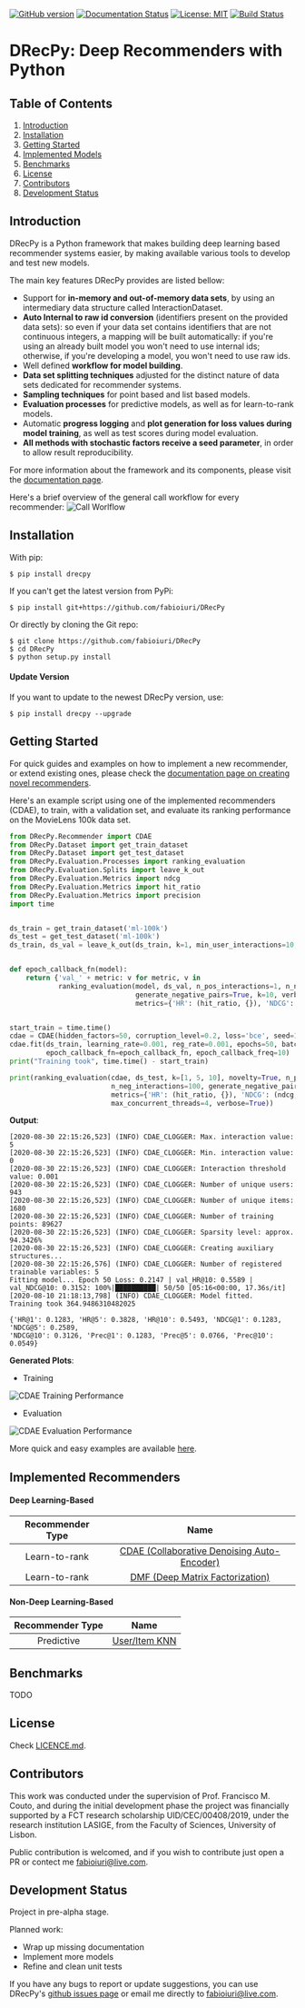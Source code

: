 [![GitHub version](https://badge.fury.io/py/DRecPy.svg)]()
[![Documentation Status](https://readthedocs.org/projects/drecpy/badge/?version=latest)](https://drecpy.readthedocs.io/en/latest/?badge=latest)
[![License: MIT](https://img.shields.io/badge/License-MIT-yellow.svg)](https://opensource.org/licenses/MIT)
[![Build Status](https://travis-ci.com/fabioiuri/DRecPy.svg?branch=master)](https://travis-ci.com/fabioiuri/DRecPy)

# DRecPy: Deep Recommenders with Python

Table of Contents
-----------------

1. [Introduction](#introduction)
2. [Installation](#installation)
3. [Getting Started](#getting-started)
4. [Implemented Models](#implemented-models)
5. [Benchmarks](#benchmarks)
6. [License](#license)
7. [Contributors](#contributors)
8. [Development Status](#development-status)

Introduction
------------

DRecPy is a Python framework that makes building deep learning based recommender systems easier, 
by making available various tools to develop and test new models.

The main key features DRecPy provides are listed bellow:
- Support for **in-memory and out-of-memory data sets**, by using an intermediary data structure called 
InteractionDataset.
- **Auto Internal to raw id conversion** (identifiers present on the provided data sets): so even if your data set
contains identifiers that are not continuous integers, a mapping will be built automatically: if 
you're using an already built model you won't need to use internal ids; 
otherwise, if you're developing a model, you won't need to use raw ids.
- Well defined **workflow for model building**.
- **Data set splitting techniques** adjusted for the distinct nature of data sets dedicated for 
recommender systems.
- **Sampling techniques** for point based and list based models.
- **Evaluation processes** for predictive models, as well as for learn-to-rank models.
- Automatic **progress logging** and **plot generation for loss values during model training**, as well as test scores during
model evaluation.
- **All methods with stochastic factors receive a seed parameter**, in order to allow result reproducibility.

For more information about the framework and its components, please visit the [documentation page](https://drecpy.readthedocs.io/).

Here's a brief overview of the general call workflow for every recommender:
![Call Worlflow](https://github.com/fabioiuri/DRecPy/blob/master/examples/images/call_workflow.png?raw=true)


Installation
------------

With pip:

    $ pip install drecpy

If you can't get the latest version from PyPi:

    $ pip install git+https://github.com/fabioiuri/DRecPy

Or directly by cloning the Git repo:

    $ git clone https://github.com/fabioiuri/DRecPy
    $ cd DRecPy
    $ python setup.py install
    
#### Update Version

If you want to update to the newest DRecPy version, use:

    $ pip install drecpy --upgrade
 

Getting Started
---------------
For quick guides and examples on how to implement a new recommender, or extend existing ones, please check the [documentation page on creating novel recommenders](https://drecpy.readthedocs.io/en/latest/user_guide/creating_recommender.html).

Here's an example script using one of the implemented recommenders (CDAE), to train, with a validation set,  and evaluate
its ranking performance on the MovieLens 100k data set.
```python
from DRecPy.Recommender import CDAE
from DRecPy.Dataset import get_train_dataset
from DRecPy.Dataset import get_test_dataset
from DRecPy.Evaluation.Processes import ranking_evaluation
from DRecPy.Evaluation.Splits import leave_k_out
from DRecPy.Evaluation.Metrics import ndcg
from DRecPy.Evaluation.Metrics import hit_ratio
from DRecPy.Evaluation.Metrics import precision
import time


ds_train = get_train_dataset('ml-100k')
ds_test = get_test_dataset('ml-100k')
ds_train, ds_val = leave_k_out(ds_train, k=1, min_user_interactions=10, seed=0)


def epoch_callback_fn(model):
    return {'val_' + metric: v for metric, v in
            ranking_evaluation(model, ds_val, n_pos_interactions=1, n_neg_interactions=100,
                               generate_negative_pairs=True, k=10, verbose=False, seed=10,
                               metrics={'HR': (hit_ratio, {}), 'NDCG': (ndcg, {})}).items()}


start_train = time.time()
cdae = CDAE(hidden_factors=50, corruption_level=0.2, loss='bce', seed=10)
cdae.fit(ds_train, learning_rate=0.001, reg_rate=0.001, epochs=50, batch_size=64, neg_ratio=5,
         epoch_callback_fn=epoch_callback_fn, epoch_callback_freq=10)
print("Training took", time.time() - start_train)

print(ranking_evaluation(cdae, ds_test, k=[1, 5, 10], novelty=True, n_pos_interactions=1,
                         n_neg_interactions=100, generate_negative_pairs=True, seed=10,
                         metrics={'HR': (hit_ratio, {}), 'NDCG': (ndcg, {}), 'Prec': (precision, {})},
                         max_concurrent_threads=4, verbose=True))
```

**Output**:

```
[2020-08-30 22:15:26,523] (INFO) CDAE_CLOGGER: Max. interaction value: 5
[2020-08-30 22:15:26,523] (INFO) CDAE_CLOGGER: Min. interaction value: 0
[2020-08-30 22:15:26,523] (INFO) CDAE_CLOGGER: Interaction threshold value: 0.001
[2020-08-30 22:15:26,523] (INFO) CDAE_CLOGGER: Number of unique users: 943
[2020-08-30 22:15:26,523] (INFO) CDAE_CLOGGER: Number of unique items: 1680
[2020-08-30 22:15:26,523] (INFO) CDAE_CLOGGER: Number of training points: 89627
[2020-08-30 22:15:26,523] (INFO) CDAE_CLOGGER: Sparsity level: approx. 94.3426%
[2020-08-30 22:15:26,523] (INFO) CDAE_CLOGGER: Creating auxiliary structures...
[2020-08-30 22:15:26,576] (INFO) CDAE_CLOGGER: Number of registered trainable variables: 5
Fitting model... Epoch 50 Loss: 0.2147 | val_HR@10: 0.5589 | val_NDCG@10: 0.3152: 100%|██████████| 50/50 [05:16<00:00, 17.36s/it]
[2020-08-10 21:18:13,798] (INFO) CDAE_CLOGGER: Model fitted.
Training took 364.9486310482025

{'HR@1': 0.1283, 'HR@5': 0.3828, 'HR@10': 0.5493, 'NDCG@1': 0.1283, 'NDCG@5': 0.2589, 
'NDCG@10': 0.3126, 'Prec@1': 0.1283, 'Prec@5': 0.0766, 'Prec@10': 0.0549}

```

**Generated Plots**:

- Training

![CDAE Training Performance](https://github.com/fabioiuri/DRecPy/blob/master/examples/images/cdae_validation_training.png?raw=true)

- Evaluation

![CDAE Evaluation Performance](https://github.com/fabioiuri/DRecPy/blob/master/examples/images/cdae_validation_evaluation.png?raw=true)

More quick and easy examples are available [here](https://github.com/fabioiuri/DRecPy/tree/master/examples).

Implemented Recommenders
------------------------

#### Deep Learning-Based
| Recommender Type |   Name    |
|:----------------:|:---------:|
| Learn-to-rank    | [CDAE (Collaborative Denoising Auto-Encoder)](https://drecpy.readthedocs.io/en/latest/api_docs/DRecPy.Recommender.html#module-DRecPy.Recommender.cdae) |
| Learn-to-rank    | [DMF (Deep Matrix Factorization)](https://drecpy.readthedocs.io/en/latest/api_docs/DRecPy.Recommender.html#module-DRecPy.Recommender.dmf)              |

#### Non-Deep Learning-Based
| Recommender Type |   Name    |
|:----------------:|:---------:|
| Predictive       | [User/Item KNN](https://drecpy.readthedocs.io/en/latest/api_docs/DRecPy.Recommender.Baseline.html#drecpy-recommender-baseline-knn-module) |

Benchmarks
----------

TODO

License
-------

Check [LICENCE.md](https://github.com/fabioiuri/DRecPy/blob/master/LICENSE.md).

Contributors
------------

This work was conducted under the supervision of Prof. Francisco M. Couto, and during the initial development phase the project was financially supported by a FCT research scholarship UID/CEC/00408/2019, under the research institution LASIGE, from the Faculty of Sciences, University of Lisbon.

Public contribution is welcomed, and if you wish to contribute just open a PR or contect me fabioiuri@live.com.
 
Development Status
------------------

Project in pre-alpha stage.

Planned work:
- Wrap up missing documentation
- Implement more models
- Refine and clean unit tests

If you have any bugs to report or update suggestions, you can use DRecPy's [github issues page](https://github.com/fabioiuri/DRecPy/issues) or email me directly to fabioiuri@live.com.